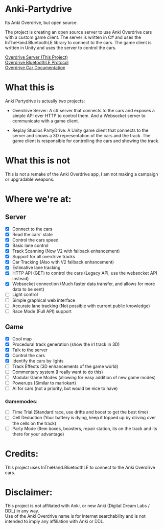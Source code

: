 # Anki-Partydrive
Its Anki Overdrive, but open source.

The project is creating an open source server to use Anki Overdrive cars with a custom game client. The server is written in C# and uses the InTheHand.BluetoothLE library to connect to the cars. The game client is written in Unity and uses the server to control the cars.

[Overdrive Server (This Project)](https://github.com/MasterAirscrachDev/Anki-Partydrive/tree/main/CarInterface)  
[Overdrive BluetoothLE Protocol](https://github.com/MasterAirscrachDev/Anki-Partydrive/blob/main/OverdriveServer/Overdrive%20BLE.md#anki-overdrive-bluetooth-api)  
[Overdrive Car Documentation](https://github.com/MasterAirscrachDev/Anki-Partydrive/blob/main/OverdriveServer/Overdrive%20Cars.md#overdrive-car-hardware)  

# What this is
Anki Partydrive is actually two projects:
- Overdrive Server: A c# server that connects to the cars and exposes a simple API over HTTP to control them. And a Websocket server to communicate with a game client.

- Replay Studios PartyDrive: A Unity game client that connects to the server and shows a 3D representation of the cars and the track. The game client is responsible for controlling the cars and showing the track.

# What this is not
This is not a remake of the Anki Overdrive app, I am not making a campaign or upgradable weapons.

# Where we're at:
## Server
- [x] Connect to the cars
- [x] Read the cars' state
- [x] Control the cars speed
- [x] Basic lane control
- [x] Track Scanning (Now V2 with fallback enhancement)
- [x] Support for all overdrive tracks
- [x] Car Tracking (Also with V2 fallback enhancement)
- [x] Estimative lane tracking
- [x] HTTP API (GET) to control the cars (Legacy API, use the websocket API instead)
- [x] Websocket connection (Much faster data transfer, and allows for more data to be sent)
- [ ] Light control
- [ ] Simple graphical web interface
- [ ] Accurate lane tracking (Not possible with current public knowledge)
- [ ] Race Mode (Full API) support
## Game
- [x] Cool map
- [x] Procedural track generation (show the irl track in 3D)
- [x] Talk to the server
- [x] Control the cars
- [x] Identify the cars by lights
- [ ] Track Effects (3D enhancements of the game world)
- [ ] Commentary system (I really want to do this)
- [ ] Modular Game Modes (allowing for easy addition of new game modes)
- [ ] Powerups (Similar to mariokart)
- [ ] AI for cars (not a priority, but would be nice to have)
### Gamemodes:
- [ ] Time Trial (Standard race, use drifts and boost to get the best time)
- [ ] Cell Deduction (Your battery is dying, keep it topped up by driving over the cells on the track)
- [ ] Party Mode (Item boxes, boosters, repair station, its on the track and its there for your advantage)

# Credits:  
This project uses InTheHand.BluetoothLE to connect to the Anki Overdrive cars. 


# Disclaimer:  
This project is not affiliated with Anki, or new Anki (Digital Dream Labs / DDL) in any way.  
Use of the Anki Overdrive name is for internet searchability and is not intended to imply any affiliation with Anki or DDL.